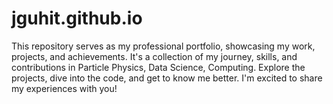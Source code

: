 # jguhit.github.io
This repository serves as my professional portfolio, showcasing my work, projects, and achievements. It's a collection of my journey, skills, and contributions in Particle Physics, Data Science, Computing. Explore the projects, dive into the code, and get to know me better. I'm excited to share my experiences with you!
